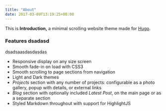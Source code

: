 ```yaml
---
title: "About"
date: 2017-03-09T13:19:25+08:00
---
```


This is **Introduction,** a minimal scrolling website theme made for [Hugo](https://gohugo.io).

### Features dsadasd
 dsadsaasdasdasdas
* Responsive display on any size screen
* Smooth fade-in on load with CSS3
* Smooth scrolling to page sections from navigation
* Light and Dark themes
* _Projects_ section with any number of projects: configurable as a photo gallery, popup with details, or external links
* _Blog_ section with optionally included _Latest Post_, on the main page or as a separate section
* Styled Markdown throughout with support for HighlightJS
